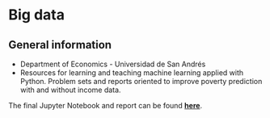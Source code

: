 # Big data

## General information
* Department of Economics - Universidad de San Andrés
* Resources for learning and teaching machine learning applied with Python. Problem sets and reports oriented to improve poverty prediction with and without income data.


The final Jupyter Notebook and report can be found **[here](https://github.com/mateoservent/Big-Data/tree/main/Code/TP4)**.
